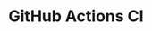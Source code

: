 # GitHub Actions CI



































































































































































































































































































































































































































































































































































































































































































































































































































































































































































































































































































































































































































































































































































































































































































